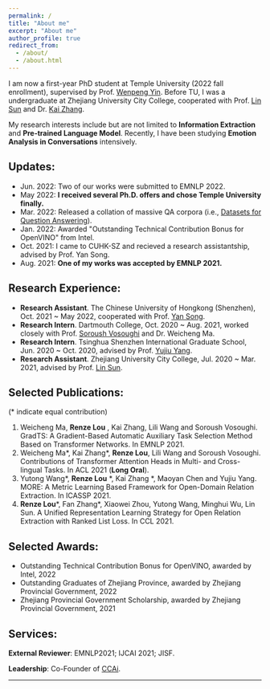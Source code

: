```yaml
---
permalink: /
title: "About me"
excerpt: "About me"
author_profile: true
redirect_from: 
  - /about/
  - /about.html
---
```


I am now a first-year PhD student at Temple University (2022 fall enrollment), supervised by Prof. [Wenpeng Yin](https://sites.google.com/site/yinwenpeng1987/). Before TU, I was a undergraduate at Zhejiang University City College, cooperated with Prof. [Lin Sun](https://scholar.google.com/citations?user=48cqMXkAAAAJ&hl=zh-CN) and Dr. [Kai Zhang](https://drogozhang.github.io/).

My research interests include but are not limited to **Information Extraction** and **Pre-trained Language Model**. Recently, I have been studying **Emotion Analysis in Conversations** intensively.

## Updates:
- Jun. 2022: Two of our works were submitted to EMNLP 2022.
- May 2022: **I received several Ph.D. offers and chose Temple University finally.**  
- Mar. 2022: Released a collation of massive QA corpora (i.e., [Datasets for Question Answering](https://github.com/RenzeLou/Datasets-for-Question-Answering)). 
- Jan. 2022: Awarded "Outstanding Technical Contribution Bonus for OpenVINO" from Intel.
- Oct. 2021: I came to CUHK-SZ and recieved a research assistantship, advised by Prof. Yan Song.
- Aug. 2021: **One of my works was accepted by EMNLP 2021.**


## Research Experience:
- **Research Assistant**. The Chinese University of Hongkong (Shenzhen), Oct. 2021 ~ May 2022, cooperated with Prof. [Yan Song](https://clksong.github.io/). 
- **Research Intern**. Dartmouth College, Oct. 2020 ~ Aug. 2021, worked closely with Prof. [Soroush Vosoughi](https://www.cs.dartmouth.edu/~soroush/) and Dr. Weicheng Ma.
- **Research Intern**. Tsinghua Shenzhen International Graduate School, Jun. 2020 ~ Oct. 2020, advised by Prof. [Yujiu Yang](https://www.researchgate.net/profile/Yujiu-Yang).
- **Research Assistant**. Zhejiang University City College, Jul. 2020 ~ Mar. 2021, advised by Prof. [Lin Sun](https://scholar.google.com/citations?user=48cqMXkAAAAJ&hl=zh-CN).

## Selected Publications:

(* indicate equal contribution)

1. Weicheng Ma, **Renze Lou** , Kai Zhang, Lili Wang and Soroush Vosoughi. GradTS: A Gradient-Based Automatic Auxiliary Task Selection Method Based on Transformer Networks. In EMNLP 2021.
2. Weicheng Ma\*, Kai Zhang\*, **Renze Lou**, Lili Wang and Soroush Vosoughi. Contributions of Transformer Attention Heads in Multi- and Cross-lingual Tasks. In ACL 2021 (**Long Oral**).
3. Yutong Wang\*, **Renze Lou** \*, Kai Zhang \*, Maoyan Chen and Yujiu Yang. MORE: A Metric Learning Based Framework for Open-Domain Relation Extraction. In ICASSP 2021.
4. **Renze Lou**\*, Fan Zhang\*, Xiaowei Zhou, Yutong Wang, Minghui Wu, Lin Sun. A Unified Representation Learning Strategy for Open Relation Extraction with Ranked List Loss. In CCL 2021.

## Selected Awards:
- Outstanding Technical Contribution Bonus for OpenVINO, awarded by Intel, 2022
- Outstanding Graduates of Zhejiang Province, awarded by Zhejiang Provincial Government, 2022
- Zhejiang Provincial Government Scholarship, awarded by Zhejiang Provincial Government, 2021
  
## Services:

**External Reviewer**: EMNLP2021; IJCAI 2021; JISF.

**Leadership**: Co-Founder of [CCAi](https://github.com/ZUCC-AI).


------------

<script type='text/javascript' id='clustrmaps' src='//cdn.clustrmaps.com/map_v2.js?cl=ffffff&w=288&t=tt&d=dc26DYNe0X1PgCNiVzcfGP8oPNLgTbiwGE77MJThVnw&cmn=ff5353&cmo=f78403&co=2d78ad&ct=ffffff'></script>
